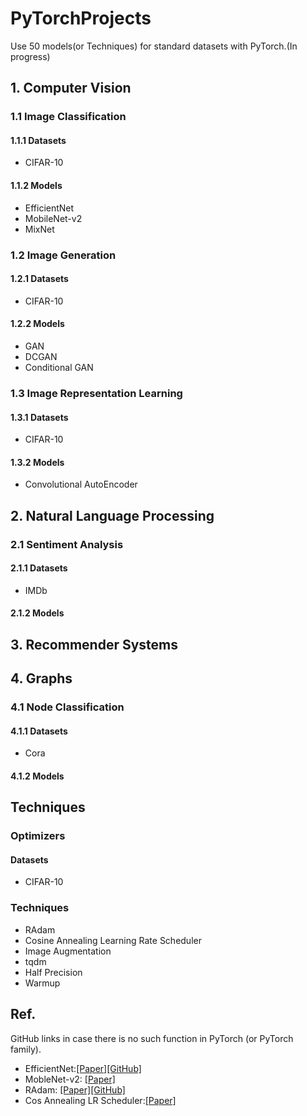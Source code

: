 # PyTorchProjects
Use 50 models(or Techniques) for standard datasets with PyTorch.(In progress)

## 1. Computer Vision
### 1.1 Image Classification
#### 1.1.1 Datasets

* CIFAR-10

#### 1.1.2 Models

* EfficientNet
* MobileNet-v2
* MixNet

### 1.2 Image Generation
#### 1.2.1 Datasets

* CIFAR-10

#### 1.2.2 Models

* GAN
* DCGAN
* Conditional GAN

### 1.3 Image Representation Learning

#### 1.3.1 Datasets

* CIFAR-10

#### 1.3.2 Models

* Convolutional AutoEncoder

## 2. Natural Language Processing
### 2.1 Sentiment Analysis
#### 2.1.1 Datasets

* IMDb

#### 2.1.2 Models


## 3. Recommender Systems

## 4. Graphs
### 4.1 Node Classification
#### 4.1.1 Datasets

* Cora

#### 4.1.2 Models


## Techniques
### Optimizers
#### Datasets

* CIFAR-10

### Techniques

* RAdam
* Cosine Annealing Learning Rate Scheduler
* Image Augmentation
* tqdm
* Half Precision
* Warmup


## Ref.
GitHub links in case there is no such function in PyTorch (or PyTorch family).

* EfficientNet:[[Paper]](https://arxiv.org/abs/1905.11946)[[GitHub]](https://github.com/lukemelas/EfficientNet-PyTorch)
* MobleNet-v2:
 [[Paper]](https://arxiv.org/abs/1801.04381)
* RAdam: [[Paper]](https://arxiv.org/abs/1908.03265)[[GitHub]](https://github.com/LiyuanLucasLiu/RAdam)
* Cos Annealing LR Scheduler:[[Paper]](https://arxiv.org/abs/1608.03983)
